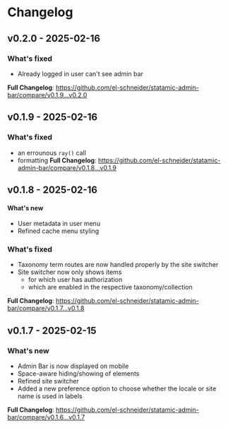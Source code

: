 # Changelog

## v0.2.0 - 2025-02-16

### What's fixed

- Already logged in user can't see admin bar

**Full Changelog**: https://github.com/el-schneider/statamic-admin-bar/compare/v0.1.9...v0.2.0

## v0.1.9 - 2025-02-16

### What's fixed

- an errounous `ray()` call
- formatting
  **Full Changelog**: https://github.com/el-schneider/statamic-admin-bar/compare/v0.1.8...v0.1.9

## v0.1.8 - 2025-02-16

#### What's new

- User metadata in user menu
- Refined cache menu styling

### What's fixed

- Taxonomy term routes are now handled properly by the site switcher
- Site switcher now only shows items
  - for which user has authorization
  - which are enabled in the respective taxonomy/collection
  

**Full Changelog**: https://github.com/el-schneider/statamic-admin-bar/compare/v0.1.7...v0.1.8

## v0.1.7 - 2025-02-15

### What's new

- Admin Bar is now displayed on mobile
- Space-aware hiding/showing of elements
- Refined site switcher
- Added a new preference option to choose whether the locale or site name is used in labels

**Full Changelog**: https://github.com/el-schneider/statamic-admin-bar/compare/v0.1.6...v0.1.7
